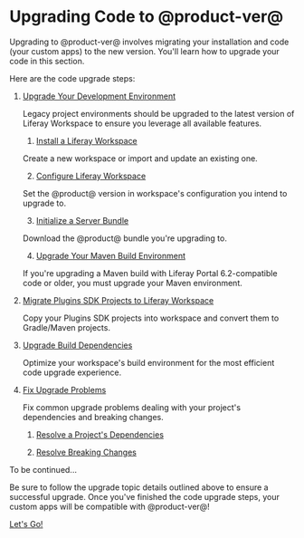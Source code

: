 # Upgrading Code to @product-ver@

Upgrading to @product-ver@ involves migrating your installation and code (your
custom apps) to the new version. You'll learn how to upgrade your code in this
section.

Here are the code upgrade steps:

1.  [Upgrade Your Development Environment](/docs/tutorials/7-2/-/knowledge_base/t/upgrading-your-development-environment)

    Legacy project environments should be upgraded to the latest version of
    Liferay Workspace to ensure you leverage all available features.

    1.  [Install a Liferay Workspace](/docs/tutorials/7-2/-/knowledge_base/t/upgrading-your-development-environment#installing-a-new-liferay-workspace)

    Create a new workspace or import and update an existing one.

    2.  [Configure Liferay Workspace](/docs/tutorials/7-2/-/knowledge_base/t/upgrading-your-development-environment#configuring-liferay-workspace)

    Set the @product@ version in workspace's configuration you intend to upgrade
    to.

    3.  [Initialize a Server Bundle](/docs/tutorials/7-2/-/knowledge_base/t/upgrading-your-development-environment#initializing-a-server-bundle)

    Download the @product@ bundle you're upgrading to.

    4.  [Upgrade Your Maven Build Environment](/docs/tutorials/7-2/-/knowledge_base/t/upgrading-your-maven-build-environment)

    If you're upgrading a Maven build with Liferay Portal 6.2-compatible code or
    older, you must upgrade your Maven environment.

2.  [Migrate Plugins SDK Projects to Liferay Workspace](/docs/tutorials/7-2/-/knowledge_base/t/migrating-plugins-sdk-projects-to-liferay-workspace)

    Copy your Plugins SDK projects into workspace and convert them to
    Gradle/Maven projects.

3.  [Upgrade Build Dependencies](/docs/tutorials/7-2/-/knowledge_base/t/upgrading-build-dependencies)

    Optimize your workspace's build environment for the most efficient code
    upgrade experience.

4.  [Fix Upgrade Problems](/docs/tutorials/7-2/-/knowledge_base/t/fixing-upgrade-problems)

    Fix common upgrade problems dealing with your project's dependencies and
    breaking changes.

    1.  [Resolve a Project's Dependencies](/docs/tutorials/7-2/-/knowledge_base/t/resolving-a-projects-dependencies)

    2.  [Resolve Breaking Changes](/docs/tutorials/7-2/-/knowledge_base/t/resolving-breaking-changes)

To be continued...

<!--

5. Upgrade Service Builder Services
    1. Remove Legacy Files
    2. Migrate from Spring DI to OSGi Declarative Services
    3. Rebuild Services
6. Upgrade Customization Plugins
    1. Upgrade Override/Extension Modules
    2. Upgrade Liferay Core JSP Hooks
    3. Upgrade Liferay Portlet JSP Hooks
    4. Upgrade Service Wrapper Hooks
    5. Upgrade Language Key Hooks
    6. Upgrade Model Listener Hooks
    7. Upgrade Event Actions Hooks
    8. Upgrade Servlet Filter Hooks
    9. Upgrade Portal Properties Hooks
    10. Upgrade Struts Action Hooks
7. Upgrade Themes
    1. [Upgrade a 7.x Theme to 7.2](/docs/7-2/tutorials/-/knowledge_base/t/upgrading-7-x-themes-to-7-2)
    2. [Upgrade a 6.2 Theme to 7.2](/docs/7-2/tutorials/-/knowledge_base/t/upgrading-6-2-themes-to-7-2)
8. Upgrade Layout Templates
9. Upgrade Frameworks & Features
    1. Upgrade JNDI Data Source Usage
    2. Upgrade Service Builder Service Invocation
    3. Upgrade Service Builder
    3. Migrate Off of Velocity Templates
10. Upgrade Portlets
    1. Upgrade JSF Portlets
    2. Migrate from Spring Portlet MVC to PortletMVC4Spring
    3. Upgrade Liferay MVC Portlets
    4. Upgrade Generic Portlets
    5. Upgrade Servlet-base Portlets
    6. Upgrade Struts 1 Portlets
11. Upgrade Web Plugins
12. Upgrade Ext Plugins

-->

Be sure to follow the upgrade topic details outlined above to ensure a
successful upgrade. Once you've finished the code upgrade steps, your custom
apps will be compatible with @product-ver@!

<a class="go-link btn btn-primary" href="/docs/7-2/tutorials/-/knowledge_base/t/upgrading-your-development-environment">Let's Go!<span class="icon-circle-arrow-right"></span></a>
